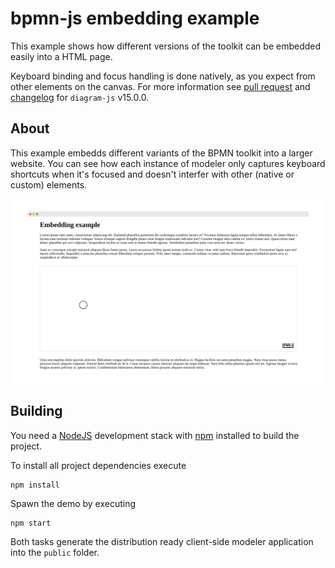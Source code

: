 # bpmn-js embedding example

This example shows how different versions of the toolkit can be embedded easily into a HTML page.

Keyboard binding and focus handling is done natively, as you expect from other elements on the canvas. For more information see [pull request](https://github.com/bpmn-io/diagram-js/pull/662) and [changelog](https://github.com/bpmn-io/diagram-js/blob/develop/CHANGELOG.md#1500) for `diagram-js` v15.0.0.

## About

This example embedds different variants of the BPMN toolkit into a larger website. You can see how each instance of modeler only captures keyboard shortcuts when it's focused and doesn't interfer with other (native or custom) elements.

![demo application screenshot](https://raw.githubusercontent.com/bpmn-io/bpmn-js-examples/main/embedding/docs/screenshot.png "Screenshot of the example application")

## Building

You need a [NodeJS](http://nodejs.org) development stack with [npm](https://npmjs.org) installed to build the project.

To install all project dependencies execute

```
npm install
```

Spawn the demo by executing

```
npm start
```

Both tasks generate the distribution ready client-side modeler application into the `public` folder.
